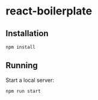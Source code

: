 # react-boilerplate

## Installation

```
npm install
```

## Running

Start a local server:

```
npm run start
```